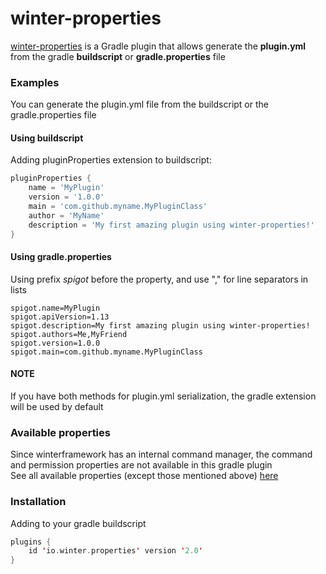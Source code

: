 # winter-properties
[winter-properties](https://github.com/thewinterframework/properties) is a Gradle plugin that allows generate the **plugin.yml** <br>
from the gradle **buildscript** or **gradle.properties** file <br>

### Examples
You can generate the plugin.yml file from the buildscript or the gradle.properties file

#### Using buildscript
Adding pluginProperties extension to buildscript:
```groovy
pluginProperties {
    name = 'MyPlugin'
    version = '1.0.0'
    main = 'com.github.myname.MyPluginClass'
    author = 'MyName'
    description = 'My first amazing plugin using winter-properties!'
}
```

#### Using gradle.properties
Using prefix *spigot* before the property, and use "," for line separators in lists
```properties
spigot.name=MyPlugin
spigot.apiVersion=1.13
spigot.description=My first amazing plugin using winter-properties!
spigot.authors=Me,MyFriend
spigot.version=1.0.0
spigot.main=com.github.myname.MyPluginClass
```

#### NOTE
If you have both methods for plugin.yml serialization, the gradle extension will be used by default

### Available properties
Since winterframework has an internal command manager, the command and permission properties are not available in this gradle plugin <br>
See all available properties (except those mentioned above) [here](https://www.spigotmc.org/wiki/plugin-yml/)

### Installation
Adding to your gradle buildscript
```kotlin
plugins {
    id 'io.winter.properties' version '2.0'
}
```
